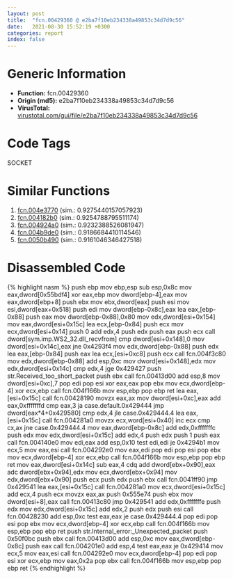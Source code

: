 ```yaml
---
layout: post
title:  "fcn.00429360 @ e2ba7f10eb234338a49853c34d7d9c56"
date:   2021-08-30 15:52:19 +0300
categories: report
index: false
---
```


# Generic Information
- **Function:** fcn.00429360
- **Origin (md5):** e2ba7f10eb234338a49853c34d7d9c56
- **VirusTotal:** [virustotal.com/gui/file/e2ba7f10eb234338a49853c34d7d9c56][virustotal_ref]

# Code Tags
<span class="tag" id="SOCKET">SOCKET</span>


# Similar Functions

1. [fcn.004e3770][similar_1_ref] (sim.: 0.9275440157057923)
2. [fcn.004182b0][similar_2_ref] (sim.: 0.9254788795511174)
3. [fcn.004924a0][similar_3_ref] (sim.: 0.9232388526081947)
4. [fcn.004b9de0][similar_4_ref] (sim.: 0.9186684410114546)
5. [fcn.0050b490][similar_5_ref] (sim.: 0.9161046346427518)


# Disassembled Code

{% highlight nasm %}
push ebp
mov ebp,esp
sub esp,0x8c
mov eax,dword[0x55bdf4]
xor eax,ebp
mov dword[ebp-4],eax
mov eax,dword[ebp+8]
push ebx
mov ebx,dword[eax]
push esi
mov esi,dword[eax+0x518]
push edi
mov dword[ebp-0x8c],eax
lea eax,[ebp-0x88]
push eax
mov dword[ebp-0x88],0x80
mov edx,dword[esi+0x154]
mov eax,dword[esi+0x15c]
lea ecx,[ebp-0x84]
push ecx
mov ecx,dword[esi+0x14]
push 0
add edx,4
push edx
push eax
push ecx
call dword[sym.imp.WS2_32.dll_recvfrom]
cmp dword[esi+0x148],0
mov dword[esi+0x14c],eax
jne 0x4293f4
mov edx,dword[ebp-0x88]
push edx
lea eax,[ebp-0x84]
push eax
lea ecx,[esi+0xc8]
push ecx
call fcn.004f3c80
mov edx,dword[ebp-0x88]
add esp,0xc
mov dword[esi+0x148],edx
mov edx,dword[esi+0x14c]
cmp edx,4
jge 0x429427
push str.Received_too_short_packet
push ebx
call fcn.00413d00
add esp,8
mov dword[esi+0xc],7
pop edi
pop esi
xor eax,eax
pop ebx
mov ecx,dword[ebp-4]
xor ecx,ebp
call fcn.004f166b
mov esp,ebp
pop ebp
ret 
lea eax,[esi+0x15c]
call fcn.00428190
movzx eax,ax
mov dword[esi+0xc],eax
add eax,0xfffffffd
cmp eax,3
ja case.default.0x429444
jmp dword[eax*4+0x429580]
cmp edx,4
jle case.0x429444.4
lea eax,[esi+0x15c]
call fcn.004281a0
movzx ecx,word[esi+0x40]
inc ecx
cmp cx,ax
jne case.0x429444.4
mov eax,dword[ebp-0x8c]
add edx,0xfffffffc
push edx
mov edx,dword[esi+0x15c]
add edx,4
push edx
push 1
push eax
call fcn.004140e0
mov edi,eax
add esp,0x10
test edi,edi
je 0x4294b1
mov ecx,5
mov eax,esi
call fcn.004292e0
mov eax,edi
pop edi
pop esi
pop ebx
mov ecx,dword[ebp-4]
xor ecx,ebp
call fcn.004f166b
mov esp,ebp
pop ebp
ret 
mov eax,dword[esi+0x14c]
sub eax,4
cdq 
add dword[ebx+0x90],eax
adc dword[ebx+0x94],edx
mov ecx,dword[ebx+0x94]
mov edx,dword[ebx+0x90]
push ecx
push edx
push ebx
call fcn.0041ff90
jmp 0x429541
lea eax,[esi+0x15c]
call fcn.004281a0
mov ecx,dword[esi+0x15c]
add ecx,4
push ecx
movzx eax,ax
push 0x555e74
push ebx
mov dword[esi+8],eax
call fcn.00413c80
jmp 0x429541
add edx,0xfffffffe
push edx
mov edx,dword[esi+0x15c]
add edx,2
push edx
push esi
call fcn.00428230
add esp,0xc
test eax,eax
je case.0x429444.4
pop edi
pop esi
pop ebx
mov ecx,dword[ebp-4]
xor ecx,ebp
call fcn.004f166b
mov esp,ebp
pop ebp
ret 
push str.Internal_error:_Unexpected_packet
push 0x50f0bc
push ebx
call fcn.00413d00
add esp,0xc
mov eax,dword[ebp-0x8c]
push eax
call fcn.004201e0
add esp,4
test eax,eax
je 0x429414
mov ecx,5
mov eax,esi
call fcn.004292e0
mov ecx,dword[ebp-4]
pop edi
pop esi
xor ecx,ebp
mov eax,0x2a
pop ebx
call fcn.004f166b
mov esp,ebp
pop ebp
ret 
{% endhighlight %}


[similar_1_ref]: /report/fcn.004e3770@4fe38de7c6c86a1bad209560fa052231
[similar_2_ref]: /report/fcn.004182b0@e2ba7f10eb234338a49853c34d7d9c56
[similar_3_ref]: /report/fcn.004924a0@be7fba7cc724acf4ae2900d99e0fc9c3
[similar_4_ref]: /report/fcn.004b9de0@1160595edb203a63cb2ca3ce2ff04f47
[similar_5_ref]: /report/fcn.0050b490@17d73cbafe6dd96dd6f2291fab06fbb5
[virustotal_ref]: https://www.virustotal.com/gui/file/e2ba7f10eb234338a49853c34d7d9c56